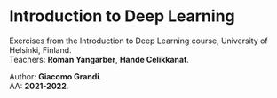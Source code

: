 # Introduction to Deep Learning
Exercises from the Introduction to Deep Learning course, University of Helsinki, Finland.  
Teachers: **Roman Yangarber**, **Hande Celikkanat**.

Author: **Giacomo Grandi**.  
AA: **2021-2022**.
